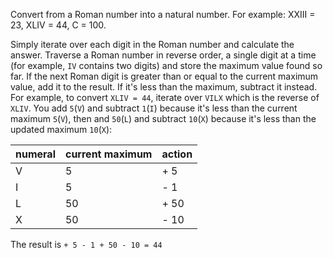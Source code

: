 

Convert from a Roman number into a natural number. For
example: XXIII = 23, XLIV = 44, C = 100.

<div class="hint">

Simply iterate over each digit in the Roman number and calculate the
answer. Traverse a Roman number in reverse order, a single digit at a time (for
example, `IV` contains two digits) and store the maximum value found so far. If
the next Roman digit is greater than or equal to the current maximum value, add
it to the result. If it's less than the maximum, subtract it instead. For
example, to convert `XLIV = 44`, iterate over `VILX` which is the reverse of
`XLIV`. You add `5`(`V`) and subtract `1`(`I`) because it's less than the
current maximum `5`(`V`), then and `50`(`L`) and subtract `10`(`X`) because it's
less than the updated maximum `10`(`X`):

| numeral | current maximum | action |
| ------- |-----------------|--------|
| V       | 5               | + 5    |
| I       | 5               | - 1    |
| L       | 50              | + 50   |
| X       | 50              | - 10   |

The result is `+ 5 - 1 + 50 - 10 = 44`

</div>
